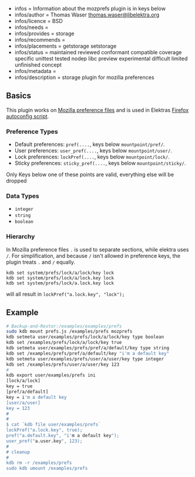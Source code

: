 - infos = Information about the mozprefs plugin is in keys below
- infos/author = Thomas Waser <thomas.waser@libelektra.org>
- infos/licence = BSD
- infos/needs =
- infos/provides = storage
- infos/recommends =
- infos/placements = getstorage setstorage
- infos/status = maintained reviewed conformant compatible coverage specific unittest tested nodep libc preview experimental difficult limited unfinished concept
- infos/metadata =
- infos/description = storage plugin for mozilla preferences

## Basics ##

This plugin works on [Mozilla preference files](https://developer.mozilla.org/en-US/docs/Mozilla/Preferences/A_brief_guide_to_Mozilla_preferences)
and is used in Elektras [Firefox autoconfig script](autoconfig/README.md).

### Preference Types ###

- Default preferences: `pref(....`, keys below `mountpoint/pref/`.
- User preferences: `user_pref(....`, keys below `mountpoint/user/`.
- Lock preferences: `lockPref(....`, keys below `mountpoint/lock/`.
- Sticky preferences: `sticky_pref(....`, keys below `mountpoint/sticky/`.

Only Keys below one of these points are valid, everything else will be dropped

### Data Types ###

- `integer`
- `string`
- `boolean`

### Hierarchy ###

In Mozilla preference files `.` is used to separate sections, while elektra uses `/`. For simplification, and because `/` isn't allowed in preference keys, the plugin treats `.` and `/` equally. 

    kdb set system/prefs/lock/a/lock/key lock
    kdb set system/prefs/lock/a/lock.key lock
    kdb set system/prefs/lock/a.lock.key lock

will all result in `lockPref("a.lock.key", "lock");`

## Example ##
```sh
# Backup-and-Restor:/examples/examples/prefs
sudo kdb mount prefs.js /examples/prefs mozprefs
kdb setmeta user/examples/prefs/lock/a/lock/key type boolean
kdb set /examples/prefs/lock/a/lock/key true
kdb setmeta user/examples/prefs/pref/a/default/key type string
kdb set /examples/prefs/pref/a/default/key "i'm a default key"
kdb setmeta user/examples/prefs/user/a/user/key type integer
kdb set /examples/prefs/user/a/user/key 123
#
kdb export user/examples/prefs ini
[lock/a/lock]
key = true
[pref/a/default]
key = i'm a default key
[user/a/user]
key = 123
#
#
$ cat `kdb file user/examples/prefs`
lockPref("a.lock.key", true);
pref("a.default.key", "i'm a default key");
user_pref("a.user.key", 123);
#
# cleanup
#
kdb rm -r /examples/prefs
sudo kdb umount /examples/prefs
```
